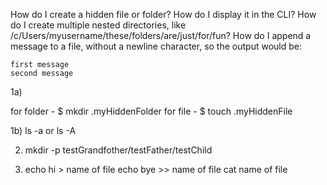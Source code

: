 How do I create a hidden file or folder? How do I display it in the CLI?
How do I create multiple nested directories, like /c/Users/myusername/these/folders/are/just/for/fun?
How do I append a message to a file, without a newline character, so the output would be:

```
first message
second message
```

1a) 

for folder - $ mkdir .myHiddenFolder 
for file - $ touch .myHiddenFile

1b) ls -a or ls -A

2) mkdir -p testGrandfother/testFather/testChild

3) echo hi > name of file
echo bye >> name of file
cat name of file


